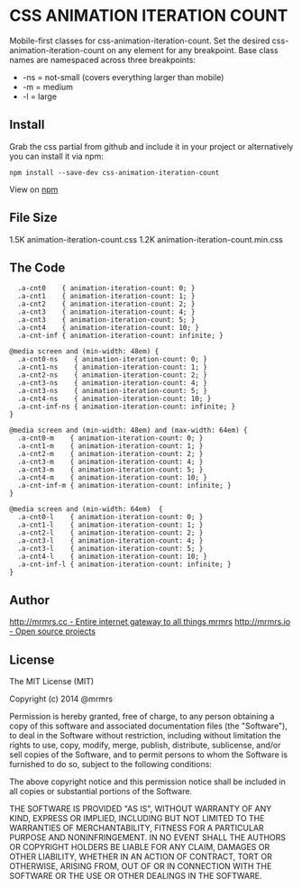 # CSS ANIMATION ITERATION COUNT

  Mobile-first classes for css-animation-iteration-count.
  Set the desired css-animation-iteration-count on any element for any breakpoint.
  Base class names are namespaced across three breakpoints:

*  -ns = not-small (covers everything larger than mobile)
*  -m  = medium
*  -l  = large

## Install
Grab the css partial from github and include it in your project or alternatively
you can install it via npm:
```
npm install --save-dev css-animation-iteration-count
```
View on [npm](https://www.npmjs.org/package/css-animation-iteration-count)


## File Size

1.5K animation-iteration-count.css
1.2K animation-iteration-count.min.css

## The Code
```
  .a-cnt0    { animation-iteration-count: 0; }
  .a-cnt1    { animation-iteration-count: 1; }
  .a-cnt2    { animation-iteration-count: 2; }
  .a-cnt3    { animation-iteration-count: 4; }
  .a-cnt3    { animation-iteration-count: 5; }
  .a-cnt4    { animation-iteration-count: 10; }
  .a-cnt-inf { animation-iteration-count: infinite; }

@media screen and (min-width: 48em) {
  .a-cnt0-ns    { animation-iteration-count: 0; }
  .a-cnt1-ns    { animation-iteration-count: 1; }
  .a-cnt2-ns    { animation-iteration-count: 2; }
  .a-cnt3-ns    { animation-iteration-count: 4; }
  .a-cnt3-ns    { animation-iteration-count: 5; }
  .a-cnt4-ns    { animation-iteration-count: 10; }
  .a-cnt-inf-ns { animation-iteration-count: infinite; }
}

@media screen and (min-width: 48em) and (max-width: 64em) {
  .a-cnt0-m    { animation-iteration-count: 0; }
  .a-cnt1-m    { animation-iteration-count: 1; }
  .a-cnt2-m    { animation-iteration-count: 2; }
  .a-cnt3-m    { animation-iteration-count: 4; }
  .a-cnt3-m    { animation-iteration-count: 5; }
  .a-cnt4-m    { animation-iteration-count: 10; }
  .a-cnt-inf-m { animation-iteration-count: infinite; }
}

@media screen and (min-width: 64em)  {
  .a-cnt0-l    { animation-iteration-count: 0; }
  .a-cnt1-l    { animation-iteration-count: 1; }
  .a-cnt2-l    { animation-iteration-count: 2; }
  .a-cnt3-l    { animation-iteration-count: 4; }
  .a-cnt3-l    { animation-iteration-count: 5; }
  .a-cnt4-l    { animation-iteration-count: 10; }
  .a-cnt-inf-l { animation-iteration-count: infinite; }
}

```

## Author

[http://mrmrs.cc - Entire internet gateway to all things mrmrs](http://mrmrs.cc)
[http://mrmrs.io - Open source projects](http://mrmrs.io)

## License

The MIT License (MIT)

Copyright (c) 2014 @mrmrs

Permission is hereby granted, free of charge, to any person obtaining a copy
of this software and associated documentation files (the "Software"), to deal
in the Software without restriction, including without limitation the rights
to use, copy, modify, merge, publish, distribute, sublicense, and/or sell
copies of the Software, and to permit persons to whom the Software is
furnished to do so, subject to the following conditions:

The above copyright notice and this permission notice shall be included in
all copies or substantial portions of the Software.

THE SOFTWARE IS PROVIDED "AS IS", WITHOUT WARRANTY OF ANY KIND, EXPRESS OR
IMPLIED, INCLUDING BUT NOT LIMITED TO THE WARRANTIES OF MERCHANTABILITY,
FITNESS FOR A PARTICULAR PURPOSE AND NONINFRINGEMENT. IN NO EVENT SHALL THE
AUTHORS OR COPYRIGHT HOLDERS BE LIABLE FOR ANY CLAIM, DAMAGES OR OTHER
LIABILITY, WHETHER IN AN ACTION OF CONTRACT, TORT OR OTHERWISE, ARISING FROM,
OUT OF OR IN CONNECTION WITH THE SOFTWARE OR THE USE OR OTHER DEALINGS IN
THE SOFTWARE.

